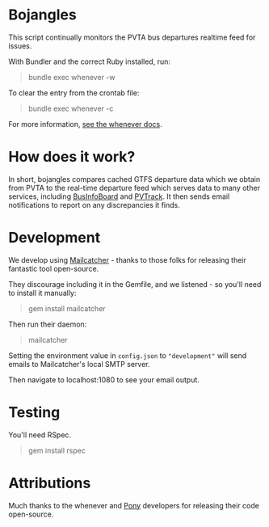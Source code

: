 # Bojangles

This script continually monitors the PVTA bus departures realtime feed for issues.

With Bundler and the correct Ruby installed, run:

> bundle exec whenever -w

To clear the entry from the crontab file:

> bundle exec whenever -c

For more information, [see the whenever docs](https://github.com/javan/whenever).

# How does it work?

In short, bojangles compares cached GTFS departure data which we obtain from PVTA to the real-time departure feed which serves data to many other services, including [BusInfoBoard](https://github.com/umts/BusInfoBoard) and [PVTrack](https://github.com/umts/pvta-multiplatform). It then sends email notifications to report on any discrepancies it finds.

# Development

We develop using [Mailcatcher](http://mailcatcher.me) - thanks to those folks for releasing their fantastic tool open-source.

They discourage including it in the Gemfile, and we listened - so you'll need to install it manually:

> gem install mailcatcher

Then run their daemon:

> mailcatcher

Setting the environment value in `config.json` to `"development"` will send emails to Mailcatcher's local SMTP server.

Then navigate to localhost:1080 to see your email output.

# Testing

You'll need RSpec.

> gem install rspec

# Attributions

Much thanks to the whenever and [Pony](https://github.com/benprew/pony) developers for releasing their code open-source.
